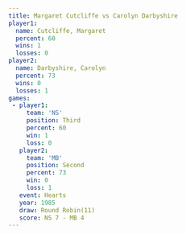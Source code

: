 ```yaml
---
title: Margaret Cutcliffe vs Carolyn Darbyshire
player1:                   
  name: Cutcliffe, Margaret
  percent: 60              
  wins: 1                  
  losses: 0                
player2:                   
  name: Darbyshire, Carolyn
  percent: 73              
  wins: 0                  
  losses: 1                
games:
 - player1:         
     team: 'NS'     
     position: Third
     percent: 60    
     win: 1         
     loss: 0        
   player2:          
     team: 'MB'      
     position: Second
     percent: 73     
     win: 0          
     loss: 1         
   event: Hearts        
   year: 1985           
   draw: Round Robin(11)
   score: NS 7 - MB 4   
---
```

